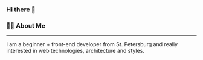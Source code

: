 ### Hi there 👋

### :woman_technologist: About Me 
---
I am a beginner + front-end developer from St. Petersburg and really interested in web technologies, architecture and styles.






<img src="https://komarev.com/ghpvc/?username=uglynoize&style=flat-square&color=blue" alt=""/>
